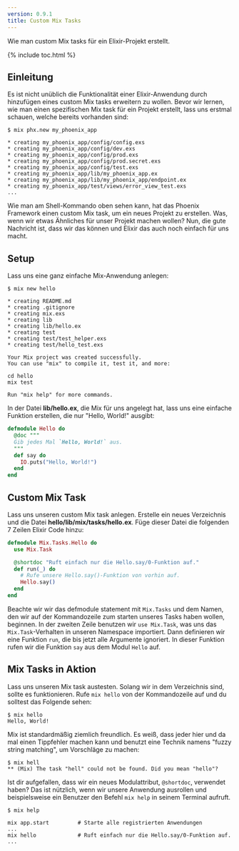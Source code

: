```yaml
---
version: 0.9.1
title: Custom Mix Tasks
---
```


Wie man custom Mix tasks für ein Elixir-Projekt erstellt.

{% include toc.html %}

## Einleitung

Es ist nicht unüblich die Funktionalität einer Elixir-Anwendung durch hinzufügen eines custom Mix tasks erweitern zu wollen. Bevor wir lernen, wie man einen spezifischen Mix task für ein Projekt erstellt, lass uns erstmal schauen, welche bereits vorhanden sind:

```shell
$ mix phx.new my_phoenix_app

* creating my_phoenix_app/config/config.exs
* creating my_phoenix_app/config/dev.exs
* creating my_phoenix_app/config/prod.exs
* creating my_phoenix_app/config/prod.secret.exs
* creating my_phoenix_app/config/test.exs
* creating my_phoenix_app/lib/my_phoenix_app.ex
* creating my_phoenix_app/lib/my_phoenix_app/endpoint.ex
* creating my_phoenix_app/test/views/error_view_test.exs
...
```

Wie man am Shell-Kommando oben sehen kann, hat das Phoenix Framework einen custom Mix task, um ein neues Projekt zu erstellen. Was, wenn wir etwas Ähnliches für unser Projekt machen wollen? Nun, die gute Nachricht ist, dass wir das können und Elixir das auch noch einfach für uns macht.

## Setup

Lass uns eine ganz einfache Mix-Anwendung anlegen:

```shell
$ mix new hello

* creating README.md
* creating .gitignore
* creating mix.exs
* creating lib
* creating lib/hello.ex
* creating test
* creating test/test_helper.exs
* creating test/hello_test.exs

Your Mix project was created successfully.
You can use "mix" to compile it, test it, and more:

cd hello
mix test

Run "mix help" for more commands.
```

In der Datei **lib/hello.ex**, die Mix für uns angelegt hat, lass uns eine einfache Funktion erstellen, die nur "Hello, World!" ausgibt:

```elixir
defmodule Hello do
  @doc """
  Gib jedes Mal `Hello, World!` aus.
  """
  def say do
    IO.puts("Hello, World!")
  end
end
```

## Custom Mix Task

Lass uns unseren custom Mix task anlegen. Erstelle ein neues Verzeichnis und die Datei **hello/lib/mix/tasks/hello.ex**. Füge dieser Datei die folgenden 7 Zeilen Elixir Code hinzu:

```elixir
defmodule Mix.Tasks.Hello do
  use Mix.Task

  @shortdoc "Ruft einfach nur die Hello.say/0-Funktion auf."
  def run(_) do
    # Rufe unsere Hello.say()-Funktion von vorhin auf.
    Hello.say()
  end
end
```

Beachte wir wir das defmodule statement mit `Mix.Tasks` und dem Namen, den wir auf der Kommandozeile zum starten unseres Tasks haben wollen, beginnen. In der zweiten Zeile benutzen wir `use Mix.Task`, was uns das `Mix.Task`-Verhalten in unseren Namespace importiert. Dann definieren wir eine Funktion `run`, die bis jetzt alle Argumente ignoriert. In dieser Funktion rufen wir die Funktion `say` aus dem Modul `Hello` auf.

## Mix Tasks in Aktion

Lass uns unseren Mix task austesten. Solang wir in dem Verzeichnis sind, sollte es funktionieren. Rufe `mix hello` von der Kommandozeile auf und du solltest das Folgende sehen:

```shell
$ mix hello
Hello, World!
```

Mix ist standardmäßig ziemlich freundlich. Es weiß, dass jeder hier und da mal einen Tippfehler machen kann und benutzt eine Technik namens "fuzzy string matching", um Vorschläge zu machen:

```shell
$ mix hell
** (Mix) The task "hell" could not be found. Did you mean "hello"?
```

Ist dir aufgefallen, dass wir ein neues Modulattribut, `@shortdoc`, verwendet haben? Das ist nützlich, wenn wir unsere Anwendung ausrollen und beispielsweise ein Benutzer den Befehl `mix help` in seinem Terminal aufruft.

```shell
$ mix help

mix app.start         # Starte alle registrierten Anwendungen
...
mix hello             # Ruft einfach nur die Hello.say/0-Funktion auf.
...
```
